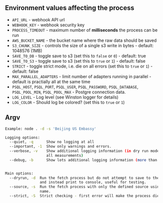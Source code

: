 ## Environment values affecting the process

* `API_URL` - webhook API url
* `WEBHOOK_KEY` - webhook security key
* `PROCESS_TIMEOUT` - maximum number of **milliseconds** the process can be run
* `AWS_BUCKET_NAME` - the bucket name where the raw data should be saved
* `S3_CHUNK_SIZE` - controls the size of a single s3 write in bytes - default: 1048576 (1MB)
* `SAVE_TO_DB` - toggle save to s3 (set this to `false` or `0`) - default: true
* `SAVE_TO_S3` - toggle save to s3 (set this to `true` or `1`) - default: false
* `STRICT` - toggle strict mode, i.e. die on all errors (set this to `true` or `1`) - default: false
* `MAX_PARALLEL_ADAPTERS` - limit number of adapters running in parallel - default is practially all at the same time
* `PSQL_HOST`, `PSQL_PORT`, `PSQL_USER`, `PSQL_PASSWORD`, `PSQL_DATABASE`, `PSQL_POOL_MIN`, `PSQL_POOL_MAX` - Postgre connection data.
* `LOG_LEVEL` - Log level (see Winston logger for details)
* `LOG_COLOR` - Should log be colored? (set this to `true` or `1`)

## Argv

```bash
Example: node . -d -s 'Beijing US Embassy'

Logging options:
  --quiet, -q      Show no logging at all                              [boolean]
  --important, -1  Show only warnings and errors.                      [boolean]
  --verbose, -v    Show additional logging information (in dry run mode it shows
                   all measurements)                                   [boolean]
  --debug, -b      Show lots additional logging information (more than verbose)
                                                                       [boolean]

Main options:
  --dryrun, -d  Run the fetch process but do not attempt to save to the database
                and instead print to console, useful for testing.      [boolean]
  --source, -s  Run the fetch process with only the defined source using source
                name.
  --strict, -S  Strict checking - first error will make the process die.
                                                                       [boolean]
```

